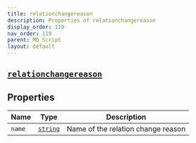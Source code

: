 ```yaml
---
title: relationchangereason
description: Properties of relationchangereason
display_order: 119
nav_order: 119
parent: MD Script
layout: default
---
```


##  [`relationchangereason`](./relationchangereason.html) 


## Properties

| Name | Type | Description |
|------|------|-------------|
| `name` | [`string`](./string.html) | Name of the relation change reason |



